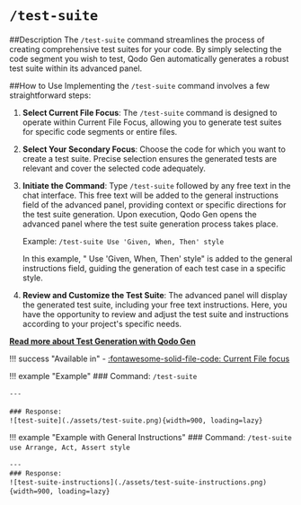 # `/test-suite`

##Description
The `/test-suite` command streamlines the process of creating comprehensive test suites for your code. By simply selecting the code segment you wish to test, Qodo Gen automatically generates a robust test suite within its advanced panel. 

##How to Use
Implementing the `/test-suite` command involves a few straightforward steps:

1. **Select Current File Focus**: The `/test-suite` command is designed to operate within Current File Focus, allowing you to generate test suites for specific code segments or entire files.

2. **Select Your Secondary Focus**: Choose the code for which you want to create a test suite. Precise selection ensures the generated tests are relevant and cover the selected code adequately.

3. **Initiate the Command**: Type `/test-suite` followed by any free text in the chat interface. This free text will be added to the general instructions field of the advanced panel, providing context or specific directions for the test suite generation. Upon execution, Qodo Gen opens the advanced panel where the test suite generation process takes place.

    Example: `/test-suite Use 'Given, When, Then' style`

    In this example, " Use 'Given, When, Then' style" is added to the general instructions field, guiding the generation of each test case in a specific style.

4. **Review and Customize the Test Suite**: The advanced panel will display the generated test suite, including your free text instructions. Here, you have the opportunity to review and adjust the test suite and instructions according to your project's specific needs.

**[Read more about Test Generation with Qodo Gen](../../tests/index.md)**

!!! success "Available in"
    - [:fontawesome-solid-file-code: Current File focus](../focus/current-file.md)

!!! example "Example" 
    ### Command: 
    `/test-suite`
    
    ---

    ### Response: 
    ![test-suite](./assets/test-suite.png){width=900, loading=lazy}
        

!!! example "Example with General Instructions"
    ### Command: 
    `/test-suite  use Arrange, Act, Assert style`
    
    ---
    ### Response: 
    ![test-suite-instructions](./assets/test-suite-instructions.png){width=900, loading=lazy}

